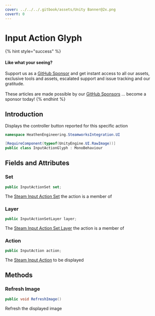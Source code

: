 ```yaml
---
cover: ../../../.gitbook/assets/Unity Banner@2x.png
coverY: 0
---
```


# Input Action Glyph

{% hint style="success" %}
#### Like what your seeing?

Support us as a [GitHub Sponsor](../../../become-a-sponsor/) and get instant access to all our assets, exclusive tools and assets, escalated support and issue tracking and our gratitude.\
\
These articles are made possible by our [GitHub Sponsors](../../../become-a-sponsor/) ... become a sponsor today!
{% endhint %}

## Introduction

Displays the controller button reported for this specific action

```csharp
namespace HeathenEngineering.SteamworksIntegration.UI
```

```csharp
[RequireComponent(typeof(UnityEngine.UI.RawImage))]
public class InputActionGlyph : MonoBehaviour
```

## Fields and Attributes

### Set

```csharp
public InputActionSet set;
```

The [Steam Input Action Set](../scriptable-objects/input-action-set.md) the action is a member of

### Layer

```csharp
public InputActionSetLayer layer;
```

The [Steam Input Action Set Layer](../scriptable-objects/input-action-set-layer.md) the action is a member of

### Action

```csharp
public InputAction action;
```

The [Steam Input Action](../scriptable-objects/input-action.md) to be displayed

## Methods

### Refresh Image

```csharp
public void RefreshImage()
```

Refresh the displayed image
